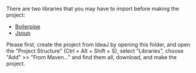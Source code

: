 There are two libraries that you may have to import before making the project:

* [Boilerpipe](https://mvnrepository.com/artifact/com.syncthemall/boilerpipe/1.2.1)
* [Jsoup](https://mvnrepository.com/artifact/org.jsoup/jsoup/1.8.3)

Please first, create the project from IdeaJ by opening this folder, and open the "Project Structure" (Ctrl + Alt + Shift + S), select "Libraries", choose "Add" >> "From Maven..." and find them all, download, and make the project. 
